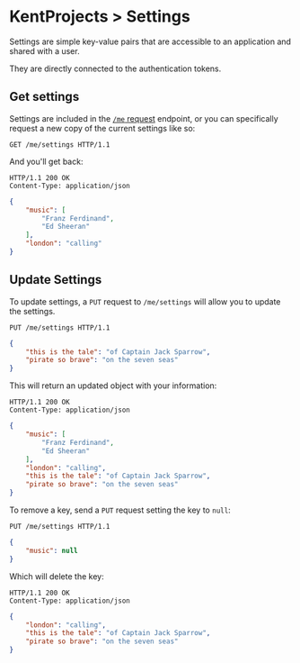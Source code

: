 # KentProjects > Settings

Settings are simple key-value pairs that are accessible to an application and shared with a user.

They are directly connected to the authentication tokens.

## Get settings

Settings are included in the [`/me` request](./me.md) endpoint, or you can specifically request a new copy of the
current settings like so:

```http
GET /me/settings HTTP/1.1
```

And you'll get back:

```http
HTTP/1.1 200 OK
Content-Type: application/json
```
```json
{
    "music": [
        "Franz Ferdinand",
        "Ed Sheeran"
    ],
    "london": "calling"
}
```

## Update Settings

To update settings, a `PUT` request to `/me/settings` will allow you to update the settings.

```http
PUT /me/settings HTTP/1.1
```
```json
{
    "this is the tale": "of Captain Jack Sparrow",
    "pirate so brave": "on the seven seas"
}
```

This will return an updated object with your information:

```http
HTTP/1.1 200 OK
Content-Type: application/json
```
```json
{
    "music": [
        "Franz Ferdinand",
        "Ed Sheeran"
    ],
    "london": "calling",
    "this is the tale": "of Captain Jack Sparrow",
    "pirate so brave": "on the seven seas"
}
```

To remove a key, send a `PUT` request setting the key to `null`:

```http
PUT /me/settings HTTP/1.1
```
```json
{
    "music": null
}
```

Which will delete the key:

```http
HTTP/1.1 200 OK
Content-Type: application/json
```
```json
{
    "london": "calling",
    "this is the tale": "of Captain Jack Sparrow",
    "pirate so brave": "on the seven seas"
}
```